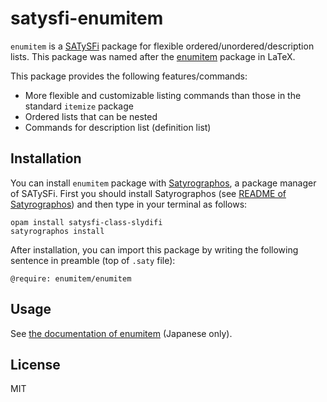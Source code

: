 # satysfi-enumitem

`enumitem` is a [SATySFi](https://github.com/gfngfn/SATySFi) package
for flexible ordered/unordered/description lists.
This package was named after the 
[enumitem](https://www.ctan.org/pkg/enumitem) package in LaTeX.

This package provides the following features/commands:

- More flexible and customizable listing commands than those in the standard `itemize` package
- Ordered lists that can be nested
- Commands for description list (definition list)

## Installation

You can install `enumitem` package with
[Satyrographos](https://github.com/na4zagin3/satyrographos),
a package manager of SATySFi.
First you should install Satyrographos
(see [README of Satyrographos](https://github.com/na4zagin3/satyrographos/blob/master/README.md))
and then type in your terminal as follows:

```
opam install satysfi-class-slydifi
satyrographos install
```

After installation, you can import this package by writing the following sentence in preamble (top of `.saty` file):

```
@require: enumitem/enumitem
```

## Usage

See [the documentation of enumitem](doc/enumitem.pdf) (Japanese only).

## License

MIT

